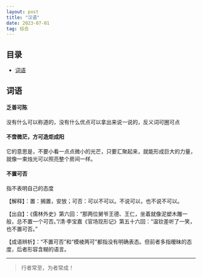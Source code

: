 ```yaml
---
layout: post
title: "汉语"
date: 2023-07-01
tag: 综合
---
```




## 目录

- [词语](#content1)

<!--===============================================================================================-->
## <a id="content1">词语</a>

#### **乏善可陈**  

没有什么可以称道的，没有什么优点可以拿出来说一说的，反义词可圈可点   


#### **不啻微茫，方可造炬成阳**

它的意思是，不要小看一点点微小的光芒，只要汇聚起来，就能形成巨大的力量，就像一束烛光可以照亮整个房间一样。


#### **不置可否**  

指不表明自己的态度

【解释】：置：搁置，安放；可否：可以不可以。不说可以，也不说不可以。

【出自】：《儒林外史》第六回：“那两位舅爷王德、王仁，坐着就像泥塑木雕一般，总不置一个可否。”/清·李宝嘉《官场现形记》第五十六回：“温钦差听了一笑，也不置可否。”

【成语辨析】：“不置可否”和“模棱两可”都指没有明确表态。但前者多指暧昧的态度，后者形容含糊的语言。

----------
>  行者常至，为者常成！


